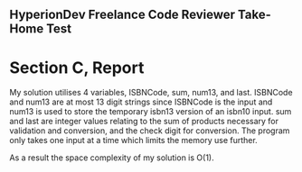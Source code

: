## HyperionDev Freelance Code Reviewer Take-Home Test
# Section C, Report

My solution utilises 4 variables, ISBNCode, sum, num13, and last. ISBNCode and num13 are at most 13 digit strings since ISBNCode is the input and num13 is used to store the temporary isbn13 version of an isbn10 input. sum and last are integer values relating to the sum of products necessary for validation and conversion, and the check digit for conversion. The program only takes one input at a time which limits the memory use further.

As a result the space complexity of my solution is O(1).